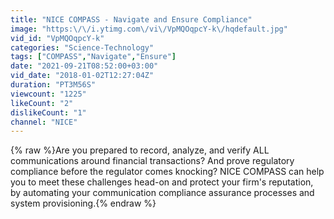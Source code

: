 ```yaml
---
title: "NICE COMPASS - Navigate and Ensure Compliance"
image: "https:\/\/i.ytimg.com\/vi\/VpMQOqpcY-k\/hqdefault.jpg"
vid_id: "VpMQOqpcY-k"
categories: "Science-Technology"
tags: ["COMPASS","Navigate","Ensure"]
date: "2021-09-21T08:52:00+03:00"
vid_date: "2018-01-02T12:27:04Z"
duration: "PT3M56S"
viewcount: "1225"
likeCount: "2"
dislikeCount: "1"
channel: "NICE"
---
```

{% raw %}Are you prepared to record, analyze, and verify ALL communications around financial transactions? And prove regulatory compliance before the regulator comes knocking? NICE COMPASS can help you to meet these challenges head-on and protect your firm's reputation, by automating your communication compliance assurance processes and system provisioning.{% endraw %}
